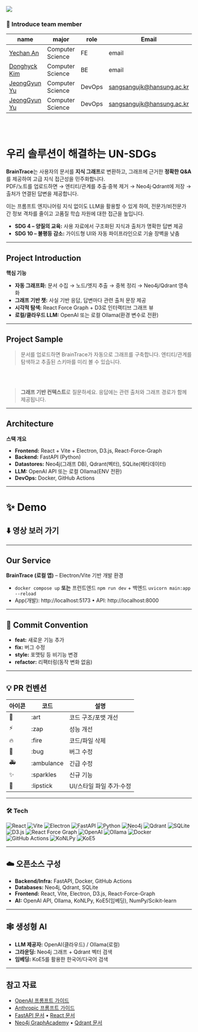 
 <div><img src="https://capsule-render.vercel.app/api?type=waving&height=200&color=0:1FA9DC,100:543fd6&text=BrainTrace&descAlignY=100&descAlign=62&textBg=false&fontColor=FFFFFF&fontSize=70&animation=fadeIn&rotate=0&strokeWidth=0&descSize=20" /></div>


### 👋 Introduce team member

| name                                        | major        | role | Email                |
| -------------------------------------------- | -------------- | ------ | -------------------- |
| [Yechan An](https://github.com/yes6686) | Computer Science | FE | email |
| [Donghyck Kim](https://github.com/kimdonghyuk0) | Computer Science | BE | email |
| [JeongGyun Yu](https://github.com/Mieulchi) | Computer Science | DevOps | sangsangujk@hansung.ac.kr |
| [JeongGyun Yu](https://github.com/Mieulchi) | Computer Science | DevOps | sangsangujk@hansung.ac.kr |


</br>
</br>

# 우리 솔루션이 해결하는 UN-SDGs
<p align="left">
  <!-- 필요 시 SDG 아이콘 이미지를 교체하세요 -->
</p>

**BrainTrace**는 사용자의 문서를 **지식 그래프**로 변환하고, 그래프에 근거한 **정확한 Q&A**를 제공하여 고급 지식 접근성을 민주화합니다.  
PDF/노트를 업로드하면 → 엔티티/관계를 추출·중복 제거 → Neo4j·Qdrant에 저장 → 출처가 연결된 답변을 제공합니다.

이는 프롬프트 엔지니어링 지식 없이도 LLM을 활용할 수 있게 하여, 전문가/비전문가 간 정보 격차를 줄이고 고품질 학습 자원에 대한 접근을 높입니다.

- **SDG 4 – 양질의 교육:** 사용 자료에서 구조화된 지식과 출처가 명확한 답변 제공
- **SDG 10 – 불평등 감소:** 가이드형 UI와 자동 파이프라인으로 기술 장벽을 낮춤

---

## Project Introduction

**핵심 기능**
- **자동 그래프화:** 문서 수집 → 노드/엣지 추출 → 중복 정리 → Neo4j/Qdrant 영속화  
- **그래프 기반 챗:** 사실 기반 응답, 답변마다 관련 출처 문장 제공  
- **시각적 탐색:** React Force Graph + D3로 인터랙티브 그래프 뷰  
- **로컬/클라우드 LLM:** OpenAI 또는 로컬 Ollama(환경 변수로 전환)

---

## Project Sample
<p align="center">

</p>

> 문서를 업로드하면 BrainTrace가 자동으로 그래프를 구축합니다. 엔티티/관계를 탐색하고 추출된 스키마를 미리 볼 수 있습니다.

<br><br>

<p align="center">

</p>

> **그래프 기반 컨텍스트**로 질문하세요. 응답에는 관련 출처와 그래프 경로가 함께 제공됩니다.

---

## Architecture

**스택 개요**
- **Frontend:** React + Vite + Electron, D3.js, React-Force-Graph  
- **Backend:** FastAPI (Python)  
- **Datastores:** Neo4j(그래프 DB), Qdrant(벡터), SQLite(메타데이터)  
- **LLM:** OpenAI API 또는 로컬 Ollama(ENV 전환)  
- **DevOps:** Docker, GitHub Actions

---

# ✨ Demo

## ⬇️ 영상 보러 가기

---

## Our Service
**BrainTrace (로컬 앱)** – Electron/Vite 기반 개발 환경  
- `docker compose up` **또는** 프런트엔드 `npm run dev` + 백엔드 `uvicorn main:app --reload`  
- App(개발): http://localhost:5173 • API: http://localhost:8000

---

## 🎯 Commit Convention

- **feat:** 새로운 기능 추가  
- **fix:** 버그 수정  
- **style:** 포맷팅 등 비기능 변경  
- **refactor:** 리팩터링(동작 변화 없음)

---

## 💡 PR 컨벤션

| 아이콘 | 코드        | 설명                               |
|-------|-------------|------------------------------------|
| 🎨    | :art        | 코드 구조/포맷 개선                |
| ⚡️   | :zap        | 성능 개선                          |
| 🔥    | :fire       | 코드/파일 삭제                     |
| 🐛    | :bug        | 버그 수정                          |
| 🚑    | :ambulance  | 긴급 수정                          |
| ✨    | :sparkles   | 신규 기능                          |
| 💄    | :lipstick   | UI/스타일 파일 추가·수정           |

---

### 🛠️ Tech
![React](https://img.shields.io/badge/React-20232A?style=for-the-badge&logo=react&logoColor=61DAFB)
![Vite](https://img.shields.io/badge/Vite-646CFF?style=for-the-badge&logo=vite&logoColor=white)
![Electron](https://img.shields.io/badge/Electron-2B2E3A?style=for-the-badge&logo=electron&logoColor=9FEAF9)
![FastAPI](https://img.shields.io/badge/FastAPI-109989?style=for-the-badge&logo=fastapi&logoColor=white)
![Python](https://img.shields.io/badge/Python-3776AB?style=for-the-badge&logo=python&logoColor=white)
![Neo4j](https://img.shields.io/badge/Neo4j-018BFF?style=for-the-badge&logo=neo4j&logoColor=white)
![Qdrant](https://img.shields.io/badge/Qdrant-FF4F00?style=for-the-badge&logo=qdrant&logoColor=white)
![SQLite](https://img.shields.io/badge/SQLite-003B57?style=for-the-badge&logo=sqlite&logoColor=white)
![D3.js](https://img.shields.io/badge/D3.js-F9A03C?style=for-the-badge&logo=d3dotjs&logoColor=white)
![React Force Graph](https://img.shields.io/badge/React%20Force%20Graph-20232A?style=for-the-badge&logo=react&logoColor=61DAFB)
![OpenAI](https://img.shields.io/badge/OpenAI-412991?style=for-the-badge&logo=openai&logoColor=white)
![Ollama](https://img.shields.io/badge/Ollama-000000?style=for-the-badge)
![Docker](https://img.shields.io/badge/Docker-2496ED?style=for-the-badge&logo=docker&logoColor=white)
![GitHub Actions](https://img.shields.io/badge/GitHub%20Actions-2088FF?style=for-the-badge&logo=githubactions&logoColor=white)
![KoNLPy](https://img.shields.io/badge/KoNLPy-20B2AA?style=for-the-badge)
![KoE5](https://img.shields.io/badge/KoE5-Embeddings-1F6FEB?style=for-the-badge)

---

## ☁️ 오픈소스 구성
- **Backend/Infra:** FastAPI, Docker, GitHub Actions  
- **Databases:** Neo4j, Qdrant, SQLite  
- **Frontend:** React, Vite, Electron, D3.js, React-Force-Graph  
- **AI:** OpenAI API, Ollama, KoNLPy, KoE5(임베딩), NumPy/Scikit-learn

---

## 🕸️ 생성형 AI
- **LLM 제공자:** OpenAI(클라우드) / Ollama(로컬)  
- **그라운딩:** Neo4j 그래프 + Qdrant 벡터 검색  
- **임베딩:** KoE5를 활용한 한국어/다국어 검색

---

## 참고 자료
- [OpenAI 프롬프트 가이드](https://platform.openai.com/docs/guides/prompt-engineering)  
- [Anthropic 프롬프트 가이드](https://docs.anthropic.com/en/docs/build-with-claude/prompt-engineering/overview)  
- [FastAPI 문서](https://fastapi.tiangolo.com) • [React 문서](https://react.dev)  
- [Neo4j GraphAcademy](https://graphacademy.neo4j.com) • [Qdrant 문서](https://qdrant.tech/documentation)

